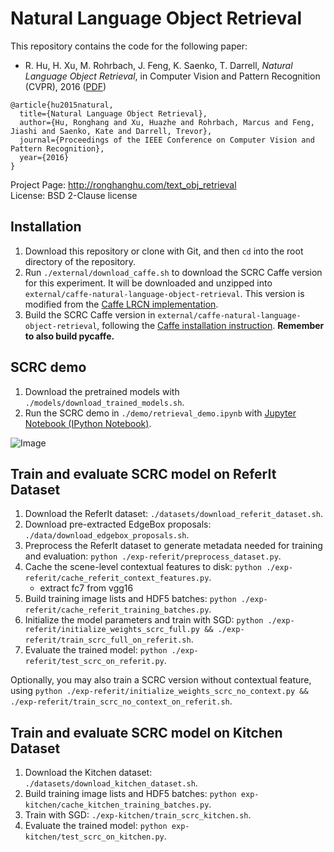 # Natural Language Object Retrieval
This repository contains the code for the following paper:

* R. Hu, H. Xu, M. Rohrbach, J. Feng, K. Saenko, T. Darrell, *Natural Language Object Retrieval*, in Computer Vision and Pattern Recognition (CVPR), 2016 ([PDF](http://arxiv.org/pdf/1511.04164))
```
@article{hu2015natural,
  title={Natural Language Object Retrieval},
  author={Hu, Ronghang and Xu, Huazhe and Rohrbach, Marcus and Feng, Jiashi and Saenko, Kate and Darrell, Trevor},
  journal={Proceedings of the IEEE Conference on Computer Vision and Pattern Recognition},
  year={2016}
}
```

Project Page: http://ronghanghu.com/text_obj_retrieval  
License: BSD 2-Clause license

## Installation
1. Download this repository or clone with Git, and then `cd` into the root directory of the repository.
2. Run `./external/download_caffe.sh` to download the SCRC Caffe version for this experiment. It will be downloaded and unzipped into `external/caffe-natural-language-object-retrieval`. This version is modified from the [Caffe LRCN implementation](http://jeffdonahue.com/lrcn/).
3. Build the SCRC Caffe version in `external/caffe-natural-language-object-retrieval`, following the [Caffe installation instruction](http://caffe.berkeleyvision.org/installation.html). **Remember to also build pycaffe.**

## SCRC demo
1. Download the pretrained models with `./models/download_trained_models.sh`.  
2. Run the SCRC demo in `./demo/retrieval_demo.ipynb` with [Jupyter Notebook (IPython Notebook)](http://ipython.org/notebook.html).

![Image](http://www.eecs.berkeley.edu/~ronghang/projects/cvpr16_text_obj_retrieval/scrc_demo.jpg)

## Train and evaluate SCRC model on ReferIt Dataset
1. Download the ReferIt dataset: `./datasets/download_referit_dataset.sh`.
2. Download pre-extracted EdgeBox proposals: `./data/download_edgebox_proposals.sh`.
3. Preprocess the ReferIt dataset to generate metadata needed for training and evaluation: `python ./exp-referit/preprocess_dataset.py`.
4. Cache the scene-level contextual features to disk: `python ./exp-referit/cache_referit_context_features.py`.
    - extract fc7 from vgg16
5. Build training image lists and HDF5 batches: `python ./exp-referit/cache_referit_training_batches.py`.
6. Initialize the model parameters and train with SGD: `python ./exp-referit/initialize_weights_scrc_full.py && ./exp-referit/train_scrc_full_on_referit.sh`.
7. Evaluate the trained model: `python ./exp-referit/test_scrc_on_referit.py`.

Optionally, you may also train a SCRC version without contextual feature, using `python ./exp-referit/initialize_weights_scrc_no_context.py && ./exp-referit/train_scrc_no_context_on_referit.sh`.

## Train and evaluate SCRC model on Kitchen Dataset
1. Download the Kitchen dataset: `./datasets/download_kitchen_dataset.sh`.
2. Build training image lists and HDF5 batches: `python exp-kitchen/cache_kitchen_training_batches.py`.
3. Train with SGD: `./exp-kitchen/train_scrc_kitchen.sh`.
4. Evaluate the trained model: `python exp-kitchen/test_scrc_on_kitchen.py`.
